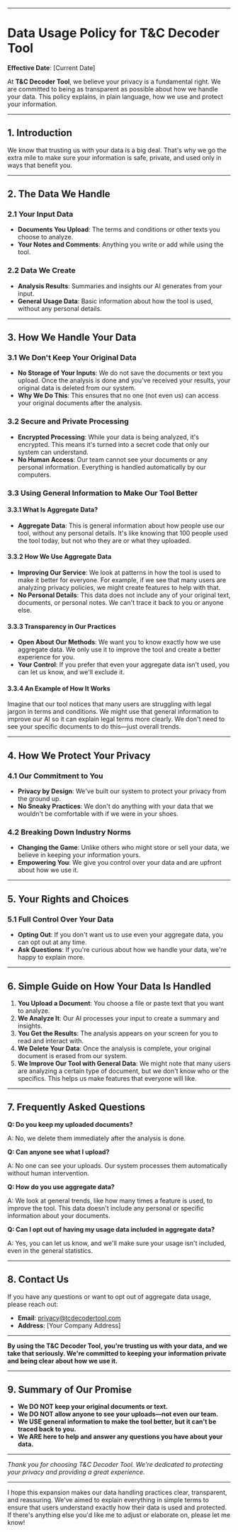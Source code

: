 
---

# Data Usage Policy for T&C Decoder Tool

**Effective Date**: [Current Date]

At **T&C Decoder Tool**, we believe your privacy is a fundamental right. We are committed to being as transparent as possible about how we handle your data. This policy explains, in plain language, how we use and protect your information.

---

## 1. Introduction

We know that trusting us with your data is a big deal. That's why we go the extra mile to make sure your information is safe, private, and used only in ways that benefit you.

---

## 2. The Data We Handle

### 2.1 Your Input Data

- **Documents You Upload**: The terms and conditions or other texts you choose to analyze.
- **Your Notes and Comments**: Anything you write or add while using the tool.

### 2.2 Data We Create

- **Analysis Results**: Summaries and insights our AI generates from your input.
- **General Usage Data**: Basic information about how the tool is used, without any personal details.

---

## 3. How We Handle Your Data

### 3.1 We Don't Keep Your Original Data

- **No Storage of Your Inputs**: We do not save the documents or text you upload. Once the analysis is done and you've received your results, your original data is deleted from our system.
- **Why We Do This**: This ensures that no one (not even us) can access your original documents after the analysis.

### 3.2 Secure and Private Processing

- **Encrypted Processing**: While your data is being analyzed, it's encrypted. This means it's turned into a secret code that only our system can understand.
- **No Human Access**: Our team cannot see your documents or any personal information. Everything is handled automatically by our computers.

### 3.3 Using General Information to Make Our Tool Better

#### 3.3.1 What Is Aggregate Data?

- **Aggregate Data**: This is general information about how people use our tool, without any personal details. It's like knowing that 100 people used the tool today, but not who they are or what they uploaded.

#### 3.3.2 How We Use Aggregate Data

- **Improving Our Service**: We look at patterns in how the tool is used to make it better for everyone. For example, if we see that many users are analyzing privacy policies, we might create features to help with that.
- **No Personal Details**: This data does not include any of your original text, documents, or personal notes. We can't trace it back to you or anyone else.

#### 3.3.3 Transparency in Our Practices

- **Open About Our Methods**: We want you to know exactly how we use aggregate data. We only use it to improve the tool and create a better experience for you.
- **Your Control**: If you prefer that even your aggregate data isn't used, you can let us know, and we'll exclude it.

#### 3.3.4 An Example of How It Works

Imagine that our tool notices that many users are struggling with legal jargon in terms and conditions. We might use that general information to improve our AI so it can explain legal terms more clearly. We don't need to see your specific documents to do this—just overall trends.

---

## 4. How We Protect Your Privacy

### 4.1 Our Commitment to You

- **Privacy by Design**: We've built our system to protect your privacy from the ground up.
- **No Sneaky Practices**: We don't do anything with your data that we wouldn't be comfortable with if we were in your shoes.

### 4.2 Breaking Down Industry Norms

- **Changing the Game**: Unlike others who might store or sell your data, we believe in keeping your information yours.
- **Empowering You**: We give you control over your data and are upfront about how we use it.

---

## 5. Your Rights and Choices

### 5.1 Full Control Over Your Data

- **Opting Out**: If you don't want us to use even your aggregate data, you can opt out at any time.
- **Ask Questions**: If you're curious about how we handle your data, we're happy to explain more.

---

## 6. Simple Guide on How Your Data Is Handled

1. **You Upload a Document**: You choose a file or paste text that you want to analyze.
2. **We Analyze It**: Our AI processes your input to create a summary and insights.
3. **You Get the Results**: The analysis appears on your screen for you to read and interact with.
4. **We Delete Your Data**: Once the analysis is complete, your original document is erased from our system.
5. **We Improve Our Tool with General Data**: We might note that many users are analyzing a certain type of document, but we don't know who or the specifics. This helps us make features that everyone will like.

---

## 7. Frequently Asked Questions

**Q: Do you keep my uploaded documents?**

A: No, we delete them immediately after the analysis is done.

**Q: Can anyone see what I upload?**

A: No one can see your uploads. Our system processes them automatically without human intervention.

**Q: How do you use aggregate data?**

A: We look at general trends, like how many times a feature is used, to improve the tool. This data doesn't include any personal or specific information about your documents.

**Q: Can I opt out of having my usage data included in aggregate data?**

A: Yes, you can let us know, and we'll make sure your usage isn't included, even in the general statistics.

---

## 8. Contact Us

If you have any questions or want to opt out of aggregate data usage, please reach out:

- **Email**: privacy@tcdecodertool.com
- **Address**: [Your Company Address]

---

**By using the T&C Decoder Tool, you're trusting us with your data, and we take that seriously. We're committed to keeping your information private and being clear about how we use it.**

---

## 9. Summary of Our Promise

- **We DO NOT keep your original documents or text.**
- **We DO NOT allow anyone to see your uploads—not even our team.**
- **We USE general information to make the tool better, but it can't be traced back to you.**
- **We ARE here to help and answer any questions you have about your data.**

---

*Thank you for choosing T&C Decoder Tool. We're dedicated to protecting your privacy and providing a great experience.*

---

I hope this expansion makes our data handling practices clear, transparent, and reassuring. We've aimed to explain everything in simple terms to ensure that users understand exactly how their data is used and protected. If there's anything else you'd like me to adjust or elaborate on, please let me know!
